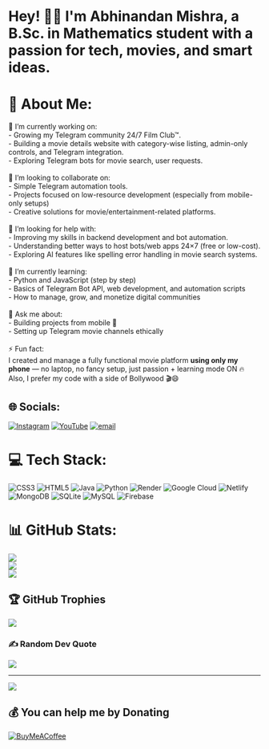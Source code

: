 # Hey! 👋🏻 I'm Abhinandan Mishra, a B.Sc. in Mathematics student with a passion for tech, movies, and smart ideas.
# 💫 About Me:
🔭 I’m currently working on:<br>- Growing my Telegram community 24/7 Film Club™.<br>- Building a movie details website with category-wise listing, admin-only controls, and Telegram integration.<br>- Exploring Telegram bots for movie search, user requests.<br><br>👯 I’m looking to collaborate on:<br>- Simple Telegram automation tools.<br>- Projects focused on low-resource development (especially from mobile-only setups)<br>- Creative solutions for movie/entertainment-related platforms.<br><br>🤝 I’m looking for help with:<br>- Improving my skills in backend development and bot automation.<br>- Understanding better ways to host bots/web apps 24×7 (free or low-cost).<br>- Exploring AI features like spelling error handling in movie search systems.<br><br>🌱 I’m currently learning:<br>- Python and JavaScript (step by step)<br>- Basics of Telegram Bot API, web development, and automation scripts<br>- How to manage, grow, and monetize digital communities<br><br>💬 Ask me about:<br>- Building projects from mobile 📱<br>- Setting up Telegram movie channels ethically<br><br>⚡ Fun fact:<br>I created and manage a fully functional movie platform **using only my phone** — no laptop, no fancy setup, just passion + learning mode ON 🔥  <br>Also, I prefer my code with a side of Bollywood 🎬😄


## 🌐 Socials:
[![Instagram](https://img.shields.io/badge/Instagram-%23E4405F.svg?logo=Instagram&logoColor=white)](https://instagram.com/abhinandan._07) [![YouTube](https://img.shields.io/badge/YouTube-%23FF0000.svg?logo=YouTube&logoColor=white)](https://youtube.com/@abhinandan.08) [![email](https://img.shields.io/badge/Email-D14836?logo=gmail&logoColor=white)](mailto:abhinandanmishra6542@gmail.com) 

# 💻 Tech Stack:
![CSS3](https://img.shields.io/badge/css3-%231572B6.svg?style=for-the-badge&logo=css3&logoColor=white) ![HTML5](https://img.shields.io/badge/html5-%23E34F26.svg?style=for-the-badge&logo=html5&logoColor=white) ![Java](https://img.shields.io/badge/java-%23ED8B00.svg?style=for-the-badge&logo=openjdk&logoColor=white) ![Python](https://img.shields.io/badge/python-3670A0?style=for-the-badge&logo=python&logoColor=ffdd54) ![Render](https://img.shields.io/badge/Render-%46E3B7.svg?style=for-the-badge&logo=render&logoColor=white) ![Google Cloud](https://img.shields.io/badge/GoogleCloud-%234285F4.svg?style=for-the-badge&logo=google-cloud&logoColor=white) ![Netlify](https://img.shields.io/badge/netlify-%23000000.svg?style=for-the-badge&logo=netlify&logoColor=#00C7B7) ![MongoDB](https://img.shields.io/badge/MongoDB-%234ea94b.svg?style=for-the-badge&logo=mongodb&logoColor=white) ![SQLite](https://img.shields.io/badge/sqlite-%2307405e.svg?style=for-the-badge&logo=sqlite&logoColor=white) ![MySQL](https://img.shields.io/badge/mysql-4479A1.svg?style=for-the-badge&logo=mysql&logoColor=white) ![Firebase](https://img.shields.io/badge/firebase-a08021?style=for-the-badge&logo=firebase&logoColor=ffcd34)
# 📊 GitHub Stats:
![](https://github-readme-stats.vercel.app/api?username=Abhinandan-dev-ai&theme=dark&hide_border=false&include_all_commits=false&count_private=true)<br/>
![](https://nirzak-streak-stats.vercel.app/?user=Abhinandan-dev-ai&theme=dark&hide_border=false)<br/>
![](https://github-readme-stats.vercel.app/api/top-langs/?username=Abhinandan-dev-ai&theme=dark&hide_border=false&include_all_commits=false&count_private=true&layout=compact)

## 🏆 GitHub Trophies
![](https://github-profile-trophy.vercel.app/?username=Abhinandan-dev-ai&theme=radical&no-frame=true&no-bg=false&margin-w=4)

### ✍️ Random Dev Quote
![](https://quotes-github-readme.vercel.app/api?type=horizontal&theme=radical)

---
[![](https://visitcount.itsvg.in/api?id=Abhinandan-dev-ai&icon=0&color=0)](https://visitcount.itsvg.in)

  ## 💰 You can help me by Donating
  [![BuyMeACoffee](https://img.shields.io/badge/Buy%20Me%20a%20Coffee-ffdd00?style=for-the-badge&logo=buy-me-a-coffee&logoColor=black)](https://buymeacoffee.com/abhinandan_07) 
